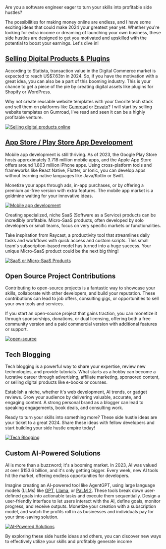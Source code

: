 Are you a software engineer eager to turn your skills into profitable side hustles?

The possibilities for making money online are endless, and I have some exciting ideas that could make 2024 your greatest year yet. Whether you're looking for extra income or dreaming of launching your own business, these side hustles are designed to get you motivated and upskilled with the potential to boost your earnings. Let's dive in!

## [Selling Digital Products & Plugins](https://dev.to/lilxyzz/side-hustle-ideas-for-developers-in-2024-jh5#selling-digital-products-amp-plugins)

According to Statista, transaction value in the Digital Commerce market is expected to reach US$7.63tn in 2024. So, if you have the motivation with a great idea, you can also be a part of this booming industry. This is your chance to get a piece of the pie by creating digital assets like plugins for Shopify or WordPress.

Why not create reusable website templates with your favorite tech stack and sell them on platforms like [Gumroad](https://gumroad.com/) or [Envato](https://themeforest.net/)? I will start by selling website templates on Gumroad, I've read and seen it can be a highly profitable venture.

[![Selling digital products online](https://media.dev.to/cdn-cgi/image/width=800%2Cheight=%2Cfit=scale-down%2Cgravity=auto%2Cformat=auto/https%3A%2F%2Fdev-to-uploads.s3.amazonaws.com%2Fuploads%2Farticles%2F4zxf601pjbuq7i93ndab.jpg)](https://media.dev.to/cdn-cgi/image/width=800%2Cheight=%2Cfit=scale-down%2Cgravity=auto%2Cformat=auto/https%3A%2F%2Fdev-to-uploads.s3.amazonaws.com%2Fuploads%2Farticles%2F4zxf601pjbuq7i93ndab.jpg)

## [App Store / Play Store App Development](https://dev.to/lilxyzz/side-hustle-ideas-for-developers-in-2024-jh5#app-store-play-store-app-development)

Mobile app development is still thriving. As of 2023, the Google Play Store hosts approximately 3.718 million mobile apps, and the Apple App Store offers around 1.803 million iPhone apps. Using cross-platform tools and frameworks like React Native, Flutter, or Ionic, you can develop apps without learning native languages like Java/Kotlin or Swift.

Monetize your apps through ads, in-app purchases, or by offering a premium ad-free version with extra features. The mobile app market is a goldmine waiting for your innovative ideas.

[![Mobile app development](https://media.dev.to/cdn-cgi/image/width=800%2Cheight=%2Cfit=scale-down%2Cgravity=auto%2Cformat=auto/https%3A%2F%2Fdev-to-uploads.s3.amazonaws.com%2Fuploads%2Farticles%2F4up3n87qtm39m6txjyjd.png)](https://media.dev.to/cdn-cgi/image/width=800%2Cheight=%2Cfit=scale-down%2Cgravity=auto%2Cformat=auto/https%3A%2F%2Fdev-to-uploads.s3.amazonaws.com%2Fuploads%2Farticles%2F4up3n87qtm39m6txjyjd.png)


Creating specialized, niche SaaS (Software as a Service) products can be incredibly profitable. Micro-SaaS products, often developed by solo developers or small teams, focus on very specific markets or functionalities.

Take inspiration from Raycast, a productivity tool that streamlines daily tasks and workflows with quick access and custom scripts. This small team's subscription-based model has turned into a huge success. Your unique Micro-SaaS product could be the next big thing!

[![SaaS or Micro-SaaS Products](https://media.dev.to/cdn-cgi/image/width=800%2Cheight=%2Cfit=scale-down%2Cgravity=auto%2Cformat=auto/https%3A%2F%2Fdev-to-uploads.s3.amazonaws.com%2Fuploads%2Farticles%2F8u7h6b1ab9htrl6a5is1.png)](https://media.dev.to/cdn-cgi/image/width=800%2Cheight=%2Cfit=scale-down%2Cgravity=auto%2Cformat=auto/https%3A%2F%2Fdev-to-uploads.s3.amazonaws.com%2Fuploads%2Farticles%2F8u7h6b1ab9htrl6a5is1.png)

## [](https://dev.to/lilxyzz/side-hustle-ideas-for-developers-in-2024-jh5#open-source-project-contributions)Open Source Project Contributions

Contributing to open-source projects is a fantastic way to showcase your skills, collaborate with other developers, and build your reputation. These contributions can lead to job offers, consulting gigs, or opportunities to sell your own tools and services.

If you start an open-source project that gains traction, you can monetize it through sponsorships, donations, or dual licensing, offering both a free community version and a paid commercial version with additional features or support.

[![open-source](https://media.dev.to/cdn-cgi/image/width=800%2Cheight=%2Cfit=scale-down%2Cgravity=auto%2Cformat=auto/https%3A%2F%2Fdev-to-uploads.s3.amazonaws.com%2Fuploads%2Farticles%2Fp7lf8j3udkqvo2ovhlkq.png)](https://media.dev.to/cdn-cgi/image/width=800%2Cheight=%2Cfit=scale-down%2Cgravity=auto%2Cformat=auto/https%3A%2F%2Fdev-to-uploads.s3.amazonaws.com%2Fuploads%2Farticles%2Fp7lf8j3udkqvo2ovhlkq.png)

## [](https://dev.to/lilxyzz/side-hustle-ideas-for-developers-in-2024-jh5#tech-blogging)Tech Blogging

Tech blogging is a powerful way to share your expertise, review new technologies, and provide tutorials. What starts as a hobby can become a lucrative career through advertising, affiliate marketing, sponsored content, or selling digital products like e-books or courses.

Establish a niche, whether it's web development, AI trends, or gadget reviews. Grow your audience by delivering valuable, accurate, and engaging content. A strong personal brand as a blogger can lead to speaking engagements, book deals, and consulting work.

Ready to turn your skills into something more? These side hustle ideas are your ticket to a great 2024. Share these ideas with fellow developers and start building your side hustle empire today!

[![Tech Blogging](https://media.dev.to/cdn-cgi/image/width=800%2Cheight=%2Cfit=scale-down%2Cgravity=auto%2Cformat=auto/https%3A%2F%2Fdev-to-uploads.s3.amazonaws.com%2Fuploads%2Farticles%2Fpbmsmhgnh5qe8ph8urfg.png)](https://media.dev.to/cdn-cgi/image/width=800%2Cheight=%2Cfit=scale-down%2Cgravity=auto%2Cformat=auto/https%3A%2F%2Fdev-to-uploads.s3.amazonaws.com%2Fuploads%2Farticles%2Fpbmsmhgnh5qe8ph8urfg.png)

## [](https://dev.to/lilxyzz/side-hustle-ideas-for-developers-in-2024-jh5#custom-aipowered-solutions)Custom AI-Powered Solutions

AI is more than a buzzword; it's a booming market. In 2023, AI was valued at over $153.6 billion, and it's only getting bigger. Every week, new AI tools hit the market, offering endless opportunities for developers.

Imagine creating an AI-powered tool like AgentGPT, using large language models (LLMs) like [GPT](https://openai.com/index/gpt-4/), [Llama](https://llama.meta.com/), or [PaLM 2](https://ai.google/discover/palm2/). These tools break down user-defined goals into actionable tasks and execute them sequentially. Design a user-friendly interface to let users interact with the AI, define goals, monitor progress, and receive outputs. Monetize your creation with a subscription model, and watch the profits roll in as businesses and individuals pay for your time-saving solution.

[![AI-Powered Solutions](https://media.dev.to/cdn-cgi/image/width=800%2Cheight=%2Cfit=scale-down%2Cgravity=auto%2Cformat=auto/https%3A%2F%2Fdev-to-uploads.s3.amazonaws.com%2Fuploads%2Farticles%2Fqjlj7r1hmxdwh8dqfue3.png)](https://media.dev.to/cdn-cgi/image/width=800%2Cheight=%2Cfit=scale-down%2Cgravity=auto%2Cformat=auto/https%3A%2F%2Fdev-to-uploads.s3.amazonaws.com%2Fuploads%2Farticles%2Fqjlj7r1hmxdwh8dqfue3.png)

By exploring these side hustle ideas and others, you can discover new ways to effectively utilize your skills and profitably generate income